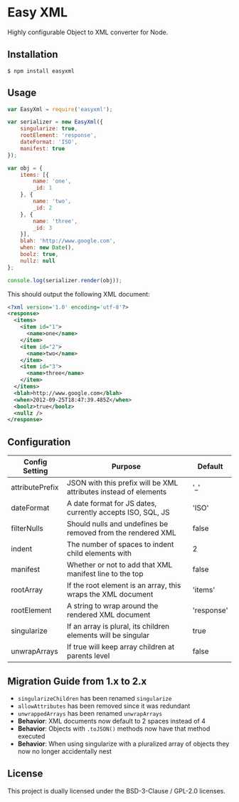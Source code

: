 # Easy XML

Highly configurable Object to XML converter for Node.

## Installation

```console
$ npm install easyxml
```

## Usage

```javascript
var EasyXml = require('easyxml');

var serializer = new EasyXml({
    singularize: true,
    rootElement: 'response',
    dateFormat: 'ISO',
    manifest: true
});

var obj = {
    items: [{
        name: 'one',
        _id: 1
    }, {
        name: 'two',
        _id: 2
    }, {
        name: 'three',
        _id: 3
    }],
    blah: 'http://www.google.com',
    when: new Date(),
    boolz: true,
    nullz: null
};

console.log(serializer.render(obj));
```

This should output the following XML document:

```xml
<?xml version='1.0' encoding='utf-8'?>
<response>
  <items>
    <item id="1">
      <name>one</name>
    </item>
    <item id="2">
      <name>two</name>
    </item>
    <item id="3">
      <name>three</name>
    </item>
  </items>
  <blah>http://www.google.com</blah>
  <when>2012-09-25T18:47:39.485Z</when>
  <boolz>true</boolz>
  <nullz />
</response>
```

## Configuration

| Config Setting            | Purpose                                                           | Default   |
|---------------------------|-------------------------------------------------------------------|-----------|
| attributePrefix           | JSON with this prefix will be XML attributes instead of elements  | '\_'      |
| dateFormat                | A date format for JS dates, currently accepts ISO, SQL, JS        | 'ISO'     |
| filterNulls               | Should nulls and undefines be removed from the rendered XML       | false     |
| indent                    | The number of spaces to indent child elements with                | 2         |
| manifest                  | Whether or not to add that XML manifest line to the top           | false     |
| rootArray                 | If the root element is an array, this wraps the XML document      | 'items'   |
| rootElement               | A string to wrap around the rendered XML document                 | 'response'|
| singularize               | If an array is plural, its children elements will be singular     | true      |
| unwrapArrays              | If true will keep array children at parents level                 | false     |


## Migration Guide from 1.x to 2.x

* `singularizeChildren` has been renamed `singularize`
* `allowAttributes` has been removed since it was redundant
* `unwrappedArrays` has been renamed `unwrapArrays`
* **Behavior**: XML documents now default to 2 spaces instead of 4
* **Behavior**: Objects with `.toJSON()` methods now have that method executed
* **Behavior**: When using singularize with a pluralized array of objects they now no longer accidentally nest


## License

This project is dually licensed under the BSD-3-Clause / GPL-2.0 licenses.
